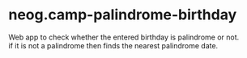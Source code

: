 # neog.camp-palindrome-birthday

Web app to check whether the entered birthday is palindrome or not.<br>
if it is not a palindrome then finds the nearest palindrome date.

